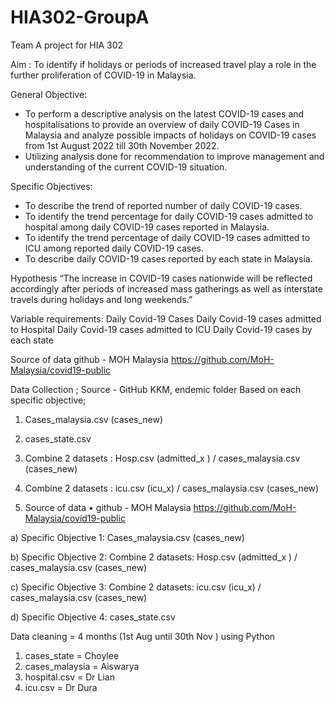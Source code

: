 # HIA302-GroupA
Team A project for HIA 302

Aim : To identify if holidays or periods of increased travel play a role in the further proliferation of COVID-19 in Malaysia. 

General Objective:
- To perform a descriptive analysis on the latest COVID-19 cases and hospitalisations to provide an overview of daily COVID-19 Cases in Malaysia and analyze possible impacts of holidays on COVID-19 cases from 1st August 2022 till 30th November 2022.  
- Utilizing analysis done for recommendation to improve management and understanding of the current COVID-19 situation. 

Specific Objectives: 
- To describe the trend of reported number of daily COVID-19 cases. 
- To identify the trend percentage for daily COVID-19 cases admitted to hospital among daily COVID-19 cases reported in Malaysia.  
- To identify the trend percentage of daily COVID-19 cases admitted to ICU among reported daily COVID-19 cases.  
- To describe daily COVID-19 cases reported by each state in Malaysia.  

 
Hypothesis 
“The increase in COVID-19 cases nationwide will be reflected accordingly after periods of increased mass gatherings as well as interstate travels during holidays and long weekends.” 

Variable requirements:
Daily Covid-19 Cases
Daily Covid-19 cases admitted to Hospital
Daily Covid-19 cases admitted to ICU
Daily Covid-19 cases by each state

Source of data
github - MOH Malaysia
https://github.com/MoH-Malaysia/covid19-public



Data Collection ;
Source - GitHub KKM, endemic folder
Based on each specific objective;
1. Cases_malaysia.csv (cases_new)
2. cases_state.csv
3. Combine 2 datasets : Hosp.csv (admitted_x ) / cases_malaysia.csv (cases_new) 
4. Combine 2 datasets : icu.csv (icu_x) / cases_malaysia.csv (cases_new)



2.	Source of data
•	github - MOH Malaysia
https://github.com/MoH-Malaysia/covid19-public

a)	Specific Objective 1: 
Cases_malaysia.csv (cases_new)

b)	Specific Objective 2: 
Combine 2 datasets: Hosp.csv (admitted_x ) / cases_malaysia.csv (cases_new)

c)	Specific Objective 3: 
Combine 2 datasets: icu.csv (icu_x) / cases_malaysia.csv (cases_new)

d)	Specific Objective 4: 
cases_state.csv


Data cleaning = 4 months (1st Aug until 30th Nov ) using Python
1. cases_state = Choylee
2. cases_malaysia = Aiswarya
3. hospital.csv = Dr Lian
4. icu.csv = Dr Dura

